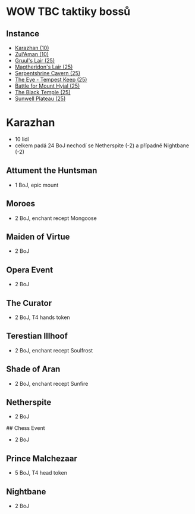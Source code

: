 # WOW TBC taktiky bossů

## Instance
- [Karazhan (10)](kz.md)
- [Zul'Aman (10)](za.md)
- [Gruul's Lair (25)](gl.md)
- [Magtheridon's Lair (25)](ml.md)
- [Serpentshrine Cavern (25)](ssc.md)
- [The Eye - Tempest Keep (25)](tk.md)
- [Battle for Mount Hyjal (25)](mh.md)
- [The Black Temple (25)](bt.md)
- [Sunwell Plateau (25)](swp.md)

# Karazhan
- 10 lidí
- celkem padá 24 BoJ nechodí se Netherspite (-2) a případně Nightbane (-2)

## Attument the Huntsman
- 1 BoJ, epic mount

## Moroes
- 2 BoJ, enchant recept Mongoose

## Maiden of Virtue
- 2 BoJ

## Opera Event
- 2 BoJ

## The Curator
- 2 BoJ, T4 hands token

## Terestian Illhoof
- 2 BoJ, enchant recept Soulfrost

## Shade of Aran
- 2 BoJ, enchant recept Sunfire

## Netherspite
- 2 BoJ

## Chess Event
- 2 BoJ

## Prince Malchezaar
- 5 BoJ, T4 head token

## Nightbane
- 2 BoJ
